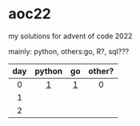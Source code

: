# aoc22

my solutions for advent of code 2022

mainly: python, others:go, R?, sql???

| day  | python | go | other? |
| :-------------: |:-------------:| :-----:| :-----:|
| 0 | [1](https://github.com/imperialempressM0r1/aoc22/blob/main/aoc_day1.py) |  [1](https://github.com/imperialempressM0r1/aoc22/blob/main/aoc_day1.go) |0|
| 1 |      |  | |
| 2 |      |  | |
